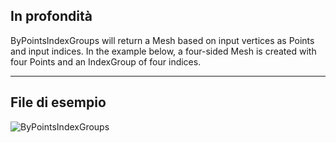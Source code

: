 ## In profondità
ByPointsIndexGroups will return a Mesh based on input vertices as Points and input indices. In the example below, a four-sided Mesh is created with four Points and an IndexGroup of four indices.
___
## File di esempio

![ByPointsIndexGroups](./Autodesk.DesignScript.Geometry.Mesh.ByPointsIndexGroups_img.png)

